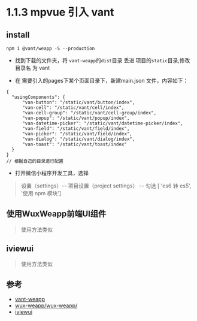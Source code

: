 # 1.1.3 mpvue 引入 vant


## install

```
npm i @vant/weapp -S --production
```

- 找到下载的文件夹，将 `vant-weapp`的`dist`目录 丢进 项目的`static`目录,修改目录名 为 vant

- 在 需要引入的pages下某个页面目录下，新建main.json 文件，内容如下：

```
{
  "usingComponents": {
      "van-button": "/static/vant/button/index",
      "van-cell": "/static/vant/cell/index",
      "van-cell-group": "/static/vant/cell-group/index",
      "van-popup": "/static/vant/popup/index",
      "van-datetime-picker": "/static/vant/datetime-picker/index",
      "van-field": "/static/vant/field/index",
      "van-picker": "/static/vant/field/index",
      "van-dialog": "/static/vant/dialog/index",
      "van-toast": "/static/vant/toast/index"
  }
}
// 根据自己的目录进行配置
```

- 打开微信小程序开发工具，选择 

>设置（settings）-- 项目设置（project settings） -- 勾选 [ 'es6 转 es5', '使用 npm 模块'] 



## 使用WuxWeapp前端UI组件

>使用方法类似

## iviewui

>使用方法类似



## 参考
- [vant-weapp](https://vant-contrib.gitee.io/vant-weapp/#/custom-style)
- [wux-weapp/wux-weapp/](https://github.com/wux-weapp/wux-weapp/)
- [iviewui](https://weapp.iviewui.com/docs/guide/start)
